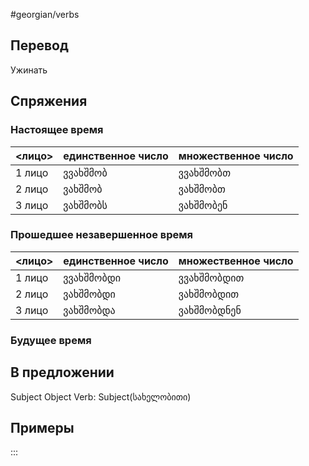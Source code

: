 #georgian/verbs 
## Перевод
Ужинать
## Спряжения
### Настоящее время
<лицо>|единственное число|множественное число
--------|---------------------|------------------------
1 лицо | ვვახშმობ | ვვახშმობთ
2 лицо | ვახშმობ | ვახშმობთ
3 лицо | ვახშმობს | ვახშმობენ
### Прошедшее незавершенное время
<лицо>|единственное число|множественное число
--------|---------------------|------------------------
1 лицо | ვვახშმობდი | ვვახშმობდით
2 лицо | ვახშმობდი | ვახშმობდით
3 лицо | ვახშმობდა | ვახშმობდნენ
### Будущее время
## В предложении
Subject Object Verb: Subject(სახელობითი)
## Примеры
:::
